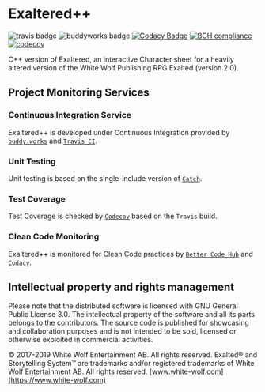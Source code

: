 # Exaltered++

![travis badge](https://travis-ci.org/fagiodarkie/exaltered-plusplus.svg?branch=master)
![buddyworks badge](https://app.buddy.works/fagiodarkie/exaltered-plusplus/pipelines/pipeline/160575/badge.svg?token=4cabeb6b5da66f96de7538cad958cb32020e5b3507acbc846e40a69ad62af91c)
[![Codacy Badge](https://api.codacy.com/project/badge/Grade/d22865588f5247489ed9a134c4400ed7)](https://app.codacy.com/app/fagiodarkie/exaltered-plusplus?utm_source=github.com&utm_medium=referral&utm_content=fagiodarkie/exaltered-plusplus&utm_campaign=Badge_Grade_Dashboard)
[![BCH compliance](https://bettercodehub.com/edge/badge/fagiodarkie/exaltered-plusplus?branch=master)](https://bettercodehub.com/)
[![codecov](https://codecov.io/gh/fagiodarkie/exaltered-plusplus/branch/master/graph/badge.svg)](https://codecov.io/gh/fagiodarkie/exaltered-plusplus)

C++ version of Exaltered, an interactive Character sheet for a heavily altered version of the White Wolf Publishing RPG Exalted (version 2.0).

## Project Monitoring Services

### Continuous Integration Service
Exaltered++ is developed under Continuous Integration provided by [`buddy.works`](https://buddy.works/) and [`Travis CI`](https://travis-ci.org).

### Unit Testing
Unit testing is based on the single-include version of [`Catch`](https://github.com/catchorg/Catch2).

### Test Coverage
Test Coverage is checked by [`Codecov`](https://codecov.io/) based on the `Travis` build.

### Clean Code Monitoring
Exaltered++ is monitored for Clean Code practices by [`Better Code Hub`](https://bettercodehub.com) and [`Codacy`](https://www.codacy.com/).

## Intellectual property and rights management
Please note that the distributed software is licensed with GNU General Public License 3.0.
The intellectual property of the software and all its parts belongs to the contributors.
The source code is published for showcasing and collaboration purposes and is not intended to be sold, licensed or otherwise exploited in commercial activities.

© 2017-2019 White Wolf Entertainment AB.
All rights reserved. Exalted® and Storytelling System™ are trademarks and/or registered trademarks of White Wolf Entertainment AB.
All rights reserved. [www.white-wolf.com](https://www.white-wolf.com)

